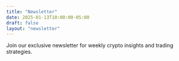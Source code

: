 ```yaml
---
title: "Newsletter"
date: 2025-01-13T10:00:00-05:00
draft: false
layout: "newsletter"
---
```


Join our exclusive newsletter for weekly crypto insights and trading strategies.